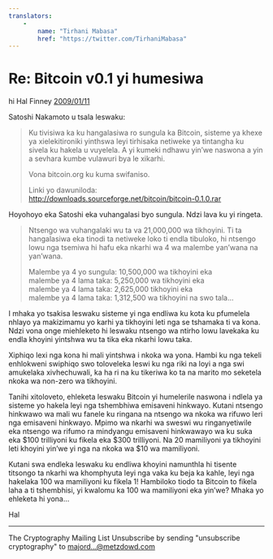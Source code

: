 ```yaml
---
translators: 
    - 
        name: "Tirhani Mabasa"
        href: "https://twitter.com/TirhaniMabasa"
---
```


# Re: Bitcoin v0.1 yi humesiwa

hi Hal Finney [2009/01/11](https://web.archive.org/web/20190712071421/https://www.mail-archive.com/cryptography@metzdowd.com/msg10152.html)

<LanguageDropdown/>

Satoshi Nakamoto u tsala leswaku:

> Ku tivisiwa ka ku hangalasiwa ro sungula ka Bitcoin, sisteme ya khexe ya 
> xielekitironiki yinthswa leyi tirhisaka netiweke ya tintangha ku sivela ku hakela u 
> vuyelela. A yi kumeki ndhawu yin’we naswona a yin a sevhara kumbe vulawuri 
> bya le xikarhi. 
> 
> Vona bitcoin.org ku kuma swifaniso. 
>  
> Linki yo dawuniloda: http://downloads.sourceforge.net/bitcoin/bitcoin-0.1.0.rar 


Hoyohoyo eka Satoshi eka vuhangalasi byo sungula. Ndzi lava ku yi ringeta. 

> Ntsengo wa vuhangalaki wu ta va 21,000,000 wa tikhoyini. Ti ta hangalasiwa eka 
> tinodi ta netiweke loko ti endla tibuloko, hi ntsengo lowu nga tsemiwa hi hafu eka 
> nkarhi wa 4 wa malembe yan’wana na yan’wana. 
> 
> Malembe ya 4 yo sungula: 10,500,000 wa tikhoyini eka  
> malembe ya 4 lama taka: 5,250,000 wa tikhoyini eka  
> malembe ya 4 lama taka: 2,625,000 tikhoyini eka  
> malembe ya 4 lama taka: 1,312,500 wa tikhoyini na swo tala...

I mhaka yo tsakisa leswaku sisteme yi nga endliwa ku kota ku pfumelela nhlayo ya 
makizimamu yo karhi ya tikhoyini leti nga se tshamaka ti va kona. Ndzi vona onge 
miehleketo hi leswaku ntsengo wa ntirho lowu lavekaka ku endla khoyini yintshwa wu ta tika 
eka nkarhi lowu taka. 

Xiphiqo lexi nga kona hi mali yintshwa i nkoka wa yona. Hambi ku nga tekeli enhlokweni 
swiphiqo swo toloveleka leswi ku nga riki na loyi a nga swi amukelaka xivhechuwali, ka ha ri 
na ku tikeriwa ko ta na marito mo seketela nkoka wa non-zero wa tikhoyini. 

Tanihi xitoloveto, ehleketa leswaku Bitcoin yi humelerile naswona i ndlela ya sisteme yo 
hakela leyi nga tshembhiwa emisaveni hinkwayo. Kutani ntsengo hinkwawo wa mali wu 
fanele ku ringana na ntsengo wa nkoka wa rifuwo leri nga emisaveni hinkwayo. Mpimo wa 
nkarhi wa sweswi wu ringanyetiwile eka ntsengo wa rifumo ra mindyangu emisaveni 
hinkwawayo wa ku suka eka $100 trilliyoni ku fikela eka $300 trilliyoni. Na 20 mamiliyoni 
ya tikhoyini leti khoyini yin’we yi nga na nkoka wa $10 wa mamiliyoni.

Kutani swa endleka leswaku ku endliwa khoyini namunthla hi tisente titsongo ta nkarhi wa 
khomphyuta leyi nga vaka ku beja ka kahle, leyi nga hakelaka 100 wa mamiliyoni ku fikela 
1! Hambiloko tiodo ta Bitcoin to fikela laha a ti tshembhisi, yi kwalomu ka 100 wa 
mamiliyoni eka yin’we? Mhaka yo ehleketa hi yona...

Hal

---------------------------------------------------------------------
The Cryptography Mailing List
Unsubscribe by sending "unsubscribe cryptography" to majord...@metzdowd.com

